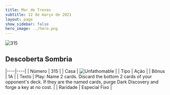 ```yaml
---
title: Mar de Trevas
subtitle: 12 de março de 2021
layout: page
show_sidebar: false
hero_image: ../hero.png
---
```


![315](https://cdn.keyforgegame.com/media/card_front/pt/496_315_4WHH5J55GX86_pt.png)

## Descoberta Sombria

|----|----|
| Número | 315 |
| Casa | ![Unfathomable](https://archonarcana.com/images/thumb/1/10/Unfathomable.png/22px-Unfathomable.png "Abissais") |
| Tipo | Ação |
| Bônus | 1A |
| Texto | Play: Name 2 cards. Discard the bottom 2 cards of your opponent's deck. If they are the named cards, purge Dark Discovery and forge a key at no cost. |
| Raridade | Especial Fixo |
